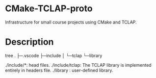 # CMake-TCLAP-proto
Infrastructure for small course projects using CMake and TCLAP.

# Description
tree
.
├─.vscode
├─include
│  └─tclap
└─library

./include/*: head files.
./include/tclap:  The TCLAP library is implemented entirely in headers file.
./library : user-defined library.
